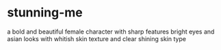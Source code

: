 # stunning-me
a bold and beautiful female character with sharp features bright eyes and asian looks with whitish skin texture and clear shining skin type
